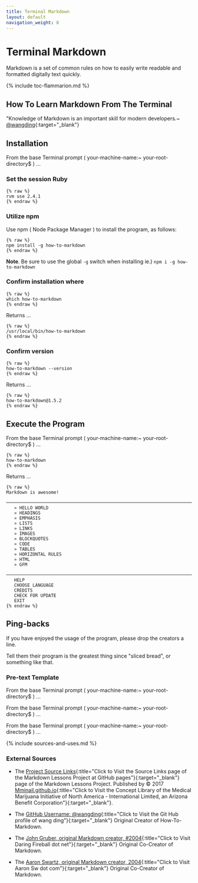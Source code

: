 ```yaml
---
title: Terminal Markdown
layout: default
navigation_weight: 8
---
```

# Terminal Markdown

Markdown is a set of common rules on how to easily write readable and formatted digitally text quickly.

{% include toc-flammarion.md %}

## How To Learn Markdown From The Terminal

"Knowledge of Markdown is an important skill for modern developers.~ [@wangding](https://www.github.com/wangding){:target="_blank"}

## Installation

From the base Terminal prompt ( your-machine-name:~ your-root-directory$ ) ...

### Set the session Ruby

```liquid
{% raw %}
rvm use 2.4.1
{% endraw %}
```

### Utilize npm

Use npm ( Node Package Manager ) to install the program, as follows:

```liquid
{% raw %}
npm install -g how-to-markdown
{% endraw %}
```

**Note**. Be sure to use the global `-g` switch when installing ie.) `npm i -g how-to-markdown`

### Confirm installation where

```liquid
{% raw %}
which how-to-markdown
{% endraw %}
```

Returns ...

```liquid
{% raw %}
/usr/local/bin/how-to-markdown
{% endraw %}
```

### Confirm version

```liquid
{% raw %}
how-to-markdown --version
{% endraw %}
```

Returns ...

```liquid
{% raw %}
how-to-markdown@1.5.2
{% endraw %}
```

## Execute the Program

From the base Terminal prompt ( your-machine-name:~ your-root-directory$ ) ...

```liquid
{% raw %}
how-to-markdown
{% endraw %}
```

Returns ...

```liquid
{% raw %}
Markdown is awesome!
   ─────────────────────────────────────────────────────────────────────────
   » HELLO WORLD
   » HEADINGS
   » EMPHASIS
   » LISTS
   » LINKS
   » IMAGES
   » BLOCKQUOTES
   » CODE
   » TABLES
   » HORIZONTAL RULES
   » HTML
   » GFM
   ─────────────────────────────────────────────────────────────────────────
   HELP
   CHOOSE LANGUAGE
   CREDITS
   CHECK FOR UPDATE
   EXIT
{% endraw %}
```

## Ping-backs

If you have enjoyed the usage of the program, please drop the creators a line.

Tell them their program is the greatest thing since "sliced bread", or something like that.

### Pre-text Template

From the base Terminal prompt ( your-machine-name:~ your-root-directory$ ) ...

From the base Terminal prompt ( your-machine-name:~ your-root-directory$ ) ...

From the base Terminal prompt ( your-machine-name:~ your-root-directory$ ) ...

{% include sources-and-uses.md %}

### External Sources

- The [Project Source Links](https://mminail.github.io/Markdown/Source-Markdown-Links.htm){:title="Click to Visit the Source Links page of the Markdown Lessons Project at GitHub pages"}{:target="_blank"} page of the Markdown Lessons Project. Published by © 2017 [Mminail.github.io](https://mminail.github.io/){:title="Click to Visit the Concept Library of the Medical Marijuana Initiative of North America - International Limited, an Arizona Benefit Corporation"}{:target="_blank"}.

- The [GitHub Username: @wangding](https://www.github.com/wangding){:title="Click to Visit the Git Hub profile of wang ding"}{:target="_blank"} Original Creator of How-To-Markdown.

- The [John Gruber, original Markdown creator, #2004](https://daringfireball.net/){:title="Click to Visit Daring Fireball dot net"}{:target="_blank"} Original Co-Creator of Markdown.

- The [Aaron Swartz, original Markdown creator, 2004](https://www.aaronsw.com/){:title="Click to Visit Aaron Sw dot com"}{:target="_blank"} Original Co-Creator of Markdown.

